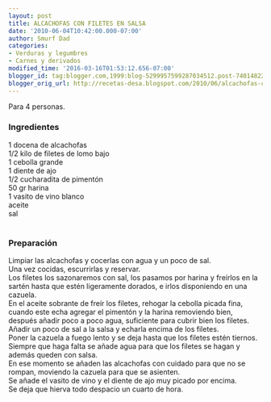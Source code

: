 ```yaml
---
layout: post
title: ALCACHOFAS CON FILETES EN SALSA
date: '2010-06-04T10:42:00.000-07:00'
author: Smurf Dad
categories:
- Verduras y legumbres
- Carnes y derivados
modified_time: '2016-03-16T01:53:12.656-07:00'
blogger_id: tag:blogger.com,1999:blog-5299957599287034512.post-74014822544314999
blogger_orig_url: http://recetas-desa.blogspot.com/2010/06/alcachofas-con-filetes-en-salsa.html
---
```


Para 4 personas.<br /><h3>Ingredientes</h3>1 docena de alcachofas<br />1/2 kilo de filetes de lomo bajo<br />1 cebolla grande<br />1 diente de ajo<br />1/2 cucharadita de pimentón<br />50 gr harina<br />1 vasito de vino blanco<br />aceite<br />sal<br /><br /><h3>Preparación</h3>Limpiar las alcachofas y cocerlas con agua y un poco de sal.<br />Una vez cocidas, escurrirlas y reservar.<br />Los filetes los sazonaremos con sal, los pasamos por harina y freírlos en la sartén hasta que estén ligeramente dorados, e irlos disponiendo en una cazuela.<br />En el aceite sobrante de freír los filetes, rehogar la cebolla picada fina, cuando este echa agregar el pimentón y la harina removiendo bien, después añadir poco a poco agua, suficiente para cubrir bien los filetes. Añadir un poco de sal a la salsa y echarla encima de los filetes.<br />Poner la cazuela a fuego lento y se deja hasta que los filetes estén tiernos.<br />Siempre que haga falta se añade agua para que los filetes se hagan y además queden con salsa.<br />En ese momento se añaden las alcachofas con cuidado para que no se rompan, moviendo la cazuela para que se asienten.<br />Se añade el vasito de vino y el diente de ajo muy picado por encima.<br />Se deja que hierva todo despacio un cuarto de hora.
